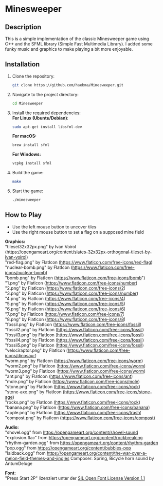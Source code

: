 # Minesweeper

## Description

This is a simple implementation of the classic Minesweeper game using C++ and the SFML library (Simple Fast Multimedia Library). I added some funky music and graphics to make playing a bit more enjoyable.

## Installation

1. Clone the repository:
    ```bash
    git clone https://github.com/haebma/Minesweeper.git
    ```
2. Navigate to the project directory:
    ```bash
    cd Minesweeper
    ```
3. Install the required dependencies:  
    <b>For Linux (Ubuntu/Debian):</b>  
    ```bash
    sudo apt-get install libsfml-dev
    ```

    <b>For macOS:</b>  
    ```bash
    brew install sfml
    ```

    <b>For Windows:</b>  
    ```bash
    vcpkg install sfml
    ```

4. Build the game:
    ```bash
    make
    ```
5. Start the game:
    ```bash
    ./minesweeper
    ```

## How to Play

- Use the left mouse button to uncover tiles
- Use the right mouse button to set a flag on a supposed mine field 

<b>Graphics:</b>  
"tileset32x32px.png" by Ivan Voirol (https://opengameart.org/content/slates-32x32px-orthogonal-tileset-by-ivan-voirol)  
"red-flag.png" by FlatIcon (https://www.flaticon.com/free-icons/red-flag)  
"nuclear-bomb.png" by FlatIcon (https://www.flaticon.com/free-icons/nuclear-bomb)  
"bomb.png" by FlatIcon (https://www.flaticon.com/free-icons/bomb")  
"1.png" by FlatIcon (https://www.flaticon.com/free-icons/number)  
"2.png" by FlatIcon (https://www.flaticon.com/free-icons/2)  
"3.png" by FlatIcon (https://www.flaticon.com/free-icons/number)  
"4.png" by FlatIcon (https://www.flaticon.com/free-icons/4)  
"5.png" by FlatIcon (https://www.flaticon.com/free-icons/5)  
"6.png" by FlatIcon (https://www.flaticon.com/free-icons/6)  
"7.png" by FlatIcon (https://www.flaticon.com/free-icons/7)  
"8.png" by FlatIcon (https://www.flaticon.com/free-icons/8)  
"fossil.png" by FlatIcon (https://www.flaticon.com/free-icons/fossil)  
"fossil2.png" by FlatIcon (https://www.flaticon.com/free-icons/fossil)  
"fossil3.png" by FlatIcon (https://www.flaticon.com/free-icons/fossil)  
"fossil4.png" by FlatIcon (https://www.flaticon.com/free-icons/fossil)  
"fossil5.png" by FlatIcon (https://www.flaticon.com/free-icons/fossil)  
"velociraptor.png" by FlatIcon (https://www.flaticon.com/free-icons/dinosaur)  
"worm.png" by FlatIcon (https://www.flaticon.com/free-icons/worm)  
"worm2.png" by FlatIcon (https://www.flaticon.com/free-icons/worm)  
"worm3.png" by FlatIcon (https://www.flaticon.com/free-icons/worm)  
"ant.png" by FlatIcon (https://www.flaticon.com/free-icons/ant)  
"mole.png" by FlatIcon (https://www.flaticon.com/free-icons/mole)  
"stone.png" by FlatIcon (https://www.flaticon.com/free-icons/rock)  
"stone-axe.png" by FlatIcon (https://www.flaticon.com/free-icons/stone-age)  
"rocks.png" by FlatIcon (https://www.flaticon.com/free-icons/rock)  
"banana.png" by FlatIcon (https://www.flaticon.com/free-icons/banana)  
"apple.png" by FlatIcon (https://www.flaticon.com/free-icons/trash)  
"compost.png" by FlatIcon (https://www.flaticon.com/free-icons/compost)

<b>Audio:</b>  
"shovel.ogg" from https://opengameart.org/content/shovel-sound  
"explosion.flac" from https://opengameart.org/content/rockbreaking  
"rhythm-garden.ogg" from https://opengameart.org/content/rhythm-garden  
"pop.ogg" from https://opengameart.org/content/bubbles-pop  
"laidback.ogg" from https://opengameart.org/content/the-war-over-a-melon-field-themes-and-jingles Composer: Spring, Bicycle horn sound by AntumDeluge  

<b>Font:</b>  
"Press Start 2P" lizenziert unter der [SIL Open Font License Version 1.1](https://openfontlicense.org)
